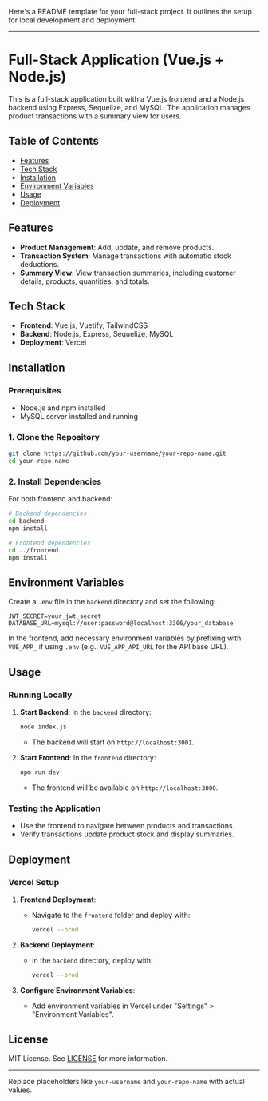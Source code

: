 Here's a README template for your full-stack project. It outlines the setup for local development and deployment.

---

# Full-Stack Application (Vue.js + Node.js)

This is a full-stack application built with a Vue.js frontend and a Node.js backend using Express, Sequelize, and MySQL. The application manages product transactions with a summary view for users.

## Table of Contents

- [Features](#features)
- [Tech Stack](#tech-stack)
- [Installation](#installation)
- [Environment Variables](#environment-variables)
- [Usage](#usage)
- [Deployment](#deployment)

## Features

- **Product Management**: Add, update, and remove products.
- **Transaction System**: Manage transactions with automatic stock deductions.
- **Summary View**: View transaction summaries, including customer details, products, quantities, and totals.

## Tech Stack

- **Frontend**: Vue.js, Vuetify, TailwindCSS
- **Backend**: Node.js, Express, Sequelize, MySQL
- **Deployment**: Vercel

## Installation

### Prerequisites

- Node.js and npm installed
- MySQL server installed and running

### 1. Clone the Repository

```bash
git clone https://github.com/your-username/your-repo-name.git
cd your-repo-name
```

### 2. Install Dependencies

For both frontend and backend:

```bash
# Backend dependencies
cd backend
npm install

# Frontend dependencies
cd ../frontend
npm install
```

## Environment Variables

Create a `.env` file in the `backend` directory and set the following:

```plaintext
JWT_SECRET=your_jwt_secret
DATABASE_URL=mysql://user:password@localhost:3306/your_database
```

In the frontend, add necessary environment variables by prefixing with `VUE_APP_` if using `.env` (e.g., `VUE_APP_API_URL` for the API base URL).

## Usage

### Running Locally

1. **Start Backend**: In the `backend` directory:

    ```bash
    node index.js
    ```

    - The backend will start on `http://localhost:3001`.

2. **Start Frontend**: In the `frontend` directory:

    ```bash
    npm run dev
    ```

    - The frontend will be available on `http://localhost:3000`.

### Testing the Application

- Use the frontend to navigate between products and transactions.
- Verify transactions update product stock and display summaries.

## Deployment

### Vercel Setup

1. **Frontend Deployment**:
   - Navigate to the `frontend` folder and deploy with:

     ```bash
     vercel --prod
     ```

2. **Backend Deployment**:
   - In the `backend` directory, deploy with:

     ```bash
     vercel --prod
     ```

3. **Configure Environment Variables**:
   - Add environment variables in Vercel under "Settings" > "Environment Variables".

## License

MIT License. See [LICENSE](LICENSE) for more information.

---

Replace placeholders like `your-username` and `your-repo-name` with actual values.
